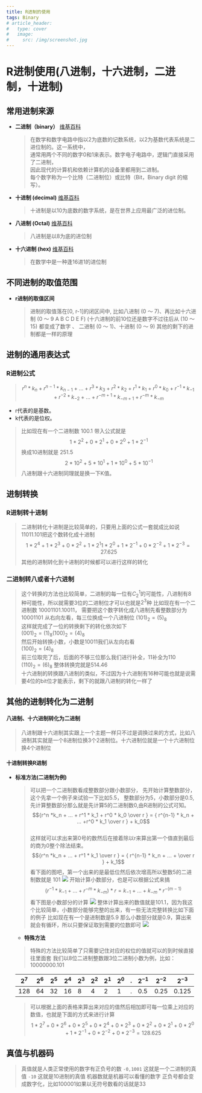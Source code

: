 ```yaml
---
title: R进制的使用
tags: Binary
# article_header:
#   type: cover
#   image:
#     src: /img/screenshot.jpg
---
```

# R进制使用(八进制，十六进制，二进制，十进制)
## **常用进制来源**
  - __二进制（binary）__  [维基百科](https://zh.wikipedia.org/wiki/%E4%BA%8C%E8%BF%9B%E5%88%B6)
    > 在数学和数字电路中指以2为底数的记数系统，以2为基数代表系统是二进位制的。这一系统中，  
  通常用两个不同的数字0和1来表示。数字电子电路中，逻辑门直接采用了二进制，  
  因此现代的计算机和依赖计算机的设备里都用到二进制。  
  每个数字称为一个比特（二进制位）或比特（Bit，Binary digit 的缩写）。

- __十进制 (decimal)__  [维基百科](https://zh.wikipedia.org/wiki/%E5%8D%81%E8%BF%9B%E5%88%B6)
  > 十进制是以10为底数的数字系统，是在世界上应用最广泛的进位制。

- __八进制 (Octal)__  [维基百科](https://zh.wikipedia.org/wiki/%E5%85%AB%E8%BF%9B%E5%88%B6)
  > 八进制是以8为底的进位制

- __十六进制 (hex)__  [维基百科](https://zh.wikipedia.org/wiki/%E5%8D%81%E5%85%AD%E8%BF%9B%E5%88%B6)
  > 在数学中是一种逢16进1的进位制
## **不同进制的取值范围**
- **r进制的取值区间**
  > 进制的取值落在[0, r-1]的闭区间中, 比如八进制 (0 ～ 7)、再比如十六进制 (0 ～ 9 A B C D E F) (十六进制的前10位还是数字不过往后从 (10 ～ 15) 都变成了数字 、 二进制 (0 ～ 1)、十进制 (0 ～ 9) 其他的剩下的进制都是一样的原理
## **进制的通用表达式**
### **R进制公式**  
  > $$r^n *k_n + r^{n-1} *k_{n-1} + ... + r^3 * k_3 + r^2 * k_2 + r^1 * k_1 + r^0 * k_0 + r^{-1} * k_{-1} + r^{-2} * k_{-2} + ... + r^{-m + 1} * k_{-m + 1} + r^{-m} * k_{-m}$$
- r代表的是基数。
- k代表的是位权。  

>比如现在有一个二进制数 100.1 带入公式就是 
    $$1 * 2^2 + 0 * 2^1 + 0 * 2^0 + 1 * 2^{-1}$$
换成10进制就是 251.5  
    $$2 * 10^2 + 5 * 10^1 + 1 * 10^0 + 5* 10^{-1}$$
八进制跟十六进制同理就是换一下K值。

## **进制转换**
### **R进制转十进制**
  > 二进制转化十进制是比较简单的，只要用上面的公式一套就成比如说 11011.101把这个数转化成十进制
  $$1 * 2^4  + 1 * 2^3 + 0 * 2^2 + 1 * 2^1 1 * 2^0 + 1 * 2^{-1} + 0 * 2^{-2} + 1 * 2^{-3} = 27.625$$
  其他的进制转化到十进制的时候都可以进行这样的转化
### **二进制转八或者十六进制**
  >这个转换的方法也比较简单，二进制的每一位有$C_2^1$的可能性，八进制有8种可能性，所以就需要3位的二进制位才可以也就是$2^3$种
  比如现在有一个二进制数 10001101.10011， 需要把这个数字转化成八进制先看整数部分为10001101 从右向左看，每三位换成一个八进制位
  $(101)_2 = (5)_8$  
  这样就完成了一位的转换剩下的转化依次如下  
  $(001)_2 = (1)_8 (100)_2 = (4)_8$  
  然后开始转换小数，小数是10011我们从左向右看  
  $(100)_2 = (4)_8$  
  前三位取完了后，后面的不够三位那么我们进行补全，11补全为110  
  $(110)_2 = (6)_8$
  整体转换完就是514.46  
  十六进制的转换跟八进制的类似，不过因为十六进制有16种可能也就是说需要4位的bit位才能表示，剩下的就跟八进制的转化一样了
## **其他的进制转化为二进制**
#### **八进制、十六进制转化为二进制**
  >八进制跟十六进制其实跟上一个主题一样只不过是调换过来的方式，比如八进制其实就是一个8进制位换3个2进制位。十六进制位就是一个十六进制位换4个进制位

#### **十进制转换R进制**
- **标准方法(二进制为例)**
  > 可以把一个二进制数看成整数部分跟小数部分，
  先开始计算整数部分，这个先拿一个例子来试验一下比如5.5， 整数部分为5，小数部分是0.5, 先计算整数部分那么就是先计算5的二进制数0,由R进制的公式可知。
  $${r^n *k_n + ... + r^1 * k_1 + r^0 * k_0 \over r } = { r^{n-1} * k_n + ... +r^0 * k_1 \over r } + k_0$$  
  这样就可以求出来第0号的数然后在接着除以r来算出第一个值直到最后的商为0整个除法结束。
  $${r^n *k_n + ... + r^1 * k_1 \over r } = { r^{n-1} * k_n + ... +  \over r } + k_1$$
  看下面的图吧，第一个出来的是最低位然后依次增高所以整数5的二进制数就是 101
  ![](../img/binary/DTOB.jpeg)
  开始计算小数部分，也是可以根据公式来搞
  $$({ r^{-1} * k_{-1} + ... + r^{-m} * k_{-m} }) * r = k_{-1} + ... + k_{-m} * r^{-(m - 1)}$$
  看下图是小数部分的计算
  ![](../img/binary/DTOB-a.jpeg)
  整体计算出来的数值就是101.1，因为我这个比较简单，小数部分能够完整的出来，有一些无法完整转换比如下面的例子
  比如现在有一个是进制数是5.9 那么小数部分就是0.9，算出来就会有循环，所以只要保证取到需要的位数即可
  ![](../img/binary/DTOB-b.jpeg)
  - **特殊方法**
  > 特殊的方法比较简单了只需要记住对应的权位的值就可以的到时候直接往里面套 我们以8位二进制整数跟3位二进制小数为例，比如：10000000.101

    | $2^7$ | $2^6$ | $2^5$ | $2^4$ | $2^3$ | $2^2$ | $2^1$ | $2^0$ | .   | $2^{-1}$ | $2^{-2}$ | $2^{-3}$ |
    | ----- | ----- | ----- | ----- | ----- | ----- | ----- | ----- | --- | -------- | -------- | -------- |
    | 128   | 64    | 32    | 16    | 8     | 4     | 2     | 1     | .   | 0.5      | 0.25     | 0.125    |

    >可以根据上面的表格来算出来对应的值然后相加即可每一位乘上对应的数值，也就是下面的方式来进行计算
    $$1 * 2^7 + 0 * 2^6  + 0 * 2^5  + 0 * 2^4  + 0 * 2^3  + 0 * 2^2  + 0 * 2^1 + 0 * 2^0 + 1 * 2^{-1} + 0 * 2^{-2} + 0 * 2^{-3}  = 128.625$$

## **真值与机器码**
  > 真值就是人类正常使用的数字有正负号的数 `-0,1001` 这就是一个二进制的真值 `-10` 这就是10进制的真值
  机器数就是机器可以看懂的数字 正负号都会变成数字化，比如100001如果以无符号数看的话就是33
<!--more-->

